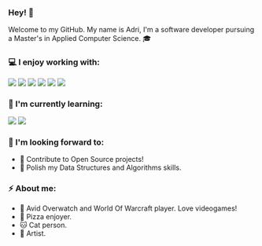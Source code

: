 ### Hey! 👋

Welcome to my GitHub. My name is Adri, I'm a software developer pursuing a Master's in Applied Computer Science. 🎓

### 💻 I enjoy working with:

<div display="flex">
    <img src="https://img.shields.io/badge/JavaScript-F7DF1E?style=for-the-badge&logo=javascript&logoColor=black" />
    <img src="https://img.shields.io/badge/Node.js-43853D?style=for-the-badge&logo=node.js&logoColor=white"/>
    <img src="https://img.shields.io/badge/Java-820404?style=for-the-badge&logo=openjdk&logoColor=white"/>
    <img src="https://img.shields.io/badge/Spring Boot-6DB33F?style=for-the-badge&logo=spring&logoColor=white"/>  
    <img src="https://img.shields.io/badge/MySQL-00000F?style=for-the-badge&logo=mysql&logoColor=white"/>
    <img src="https://img.shields.io/badge/Amazon_AWS-232F3E?style=for-the-badge&logo=amazon-aws&logoColor=white"/>
</div>

### 🌱 I'm currently learning: 

<div display="flex">
    <img src="https://img.shields.io/badge/react-%2320232a.svg?style=for-the-badge&logo=react&logoColor=%2361DAFB"/>
    <img src="https://img.shields.io/badge/MongoDB-4EA94B?style=for-the-badge&logo=mongodb&logoColor=white"/>
</div>

### 🚀 I'm looking forward to:

- 🤝 Contribute to Open Source projects!
- 📝 Polish my Data Structures and Algorithms skills.

### ⚡ About me:

- 👾 Avid Overwatch and World Of Warcraft player. Love videogames!
- 🍕 Pizza enjoyer.
- 🐱 Cat person. 
- 🎨 Artist.
